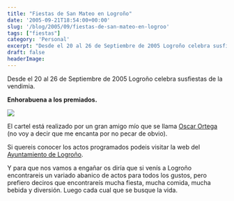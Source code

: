 ```yaml
---
title: "Fiestas de San Mateo en Logroño"
date: '2005-09-21T18:54:00+00:00'
slug: '/blog/2005/09/fiestas-de-san-mateo-en-logroo'
tags: ["fiestas"]
category: 'Personal'
excerpt: "Desde el 20 al 26 de Septiembre de 2005 Logroño celebra susfiestas de la vendimia.**Enhorabuena a los premiados.**![]( cartel está realizado p..."
draft: false
headerImage: 
---
```

Desde el 20 al 26 de Septiembre de 2005 Logroño celebra susfiestas de la vendimia.

**Enhorabuena a los premiados.**

![](http://jorgegorka.files.wordpress.com/sanmateo.jpg)

El cartel está realizado por un gran amigo mío que se llama [Oscar Ortega](http://www.mastres.com) (no voy a decir que me encanta por no pecar de obvio).

Si quereis conocer los actos programados podeis visitar la web del [Ayuntamiento de Logroño](http://www.logro-o.org/Gestor_Publicaciones/asp/publicacion/portada.asp?codigo_edicion=31082005-63).

Y para que nos vamos a engañar os diría que si venís a Logroño encontrareis un variado abanico de actos para todos los gustos, pero prefiero deciros que encontrareís mucha fiesta, mucha comida, mucha bebida y diversión. Luego cada cual que se busque la vida.


